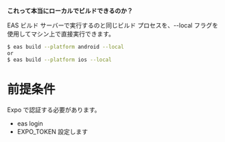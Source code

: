 **これって本当にローカルでビルドできるのか？**

EAS ビルド サーバーで実行するのと同じビルド プロセスを、--local フラグを使用してマシン上で直接実行できます。

```sh
$ eas build --platform android --local
or
$ eas build --platform ios --local
```

# 前提条件

Expo で認証する必要があります。

- eas login
- EXPO_TOKEN 設定します

